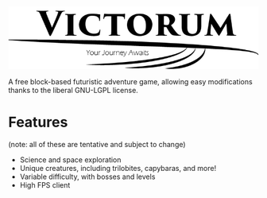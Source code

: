 ![Victorum Logo, Copyright 2017](https://github.com/DA-CS-Lab/Victorum/blob/master/Logo.png)

A free block-based futuristic adventure game, allowing easy modifications thanks to the liberal GNU-LGPL license.

# Features
(note: all of these are tentative and subject to change)
- Science and space exploration
- Unique creatures, including trilobites, capybaras, and more!
- Variable difficulty, with bosses and levels
- High FPS client
